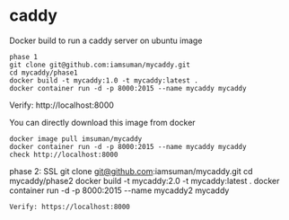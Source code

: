 # caddy

Docker build to run a caddy server on ubuntu image
``` 
phase 1
git clone git@github.com:iamsuman/mycaddy.git
cd mycaddy/phase1
docker build -t mycaddy:1.0 -t mycaddy:latest .
docker container run -d -p 8000:2015 --name mycaddy mycaddy
```
Verify: http://localhost:8000

You can directly download this image from docker
```
docker image pull imsuman/mycaddy
docker container run -d -p 8000:2015 --name mycaddy mycaddy
check http://localhost:8000
```

phase 2: SSL
git clone git@github.com:iamsuman/mycaddy.git
cd mycaddy/phase2
docker build -t mycaddy:2.0 -t mycaddy:latest .
docker container run -d -p 8000:2015 --name mycaddy2 mycaddy

```
Verify: https://localhost:8000


